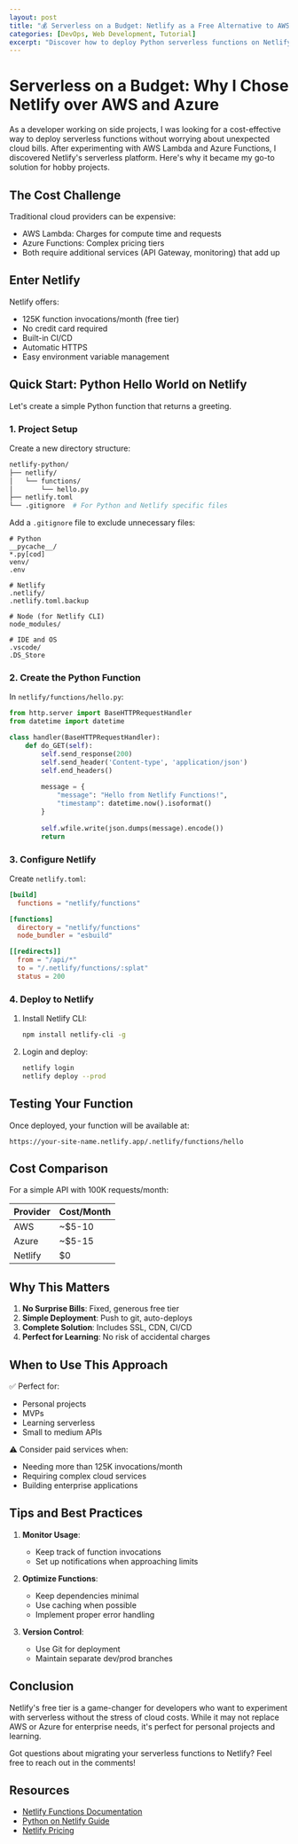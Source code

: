 ```yaml
---
layout: post
title: "💰 Serverless on a Budget: Netlify as a Free Alternative to AWS and Azure"
categories: [DevOps, Web Development, Tutorial]
excerpt: "Discover how to deploy Python serverless functions on Netlify's generous free tier instead of paying for AWS Lambda or Azure Functions. Perfect for hobby projects and MVPs!"
---
```


# Serverless on a Budget: Why I Chose Netlify over AWS and Azure

As a developer working on side projects, I was looking for a cost-effective way to deploy serverless functions without worrying about unexpected cloud bills. After experimenting with AWS Lambda and Azure Functions, I discovered Netlify's serverless platform. Here's why it became my go-to solution for hobby projects.

## The Cost Challenge

Traditional cloud providers can be expensive:
- AWS Lambda: Charges for compute time and requests
- Azure Functions: Complex pricing tiers
- Both require additional services (API Gateway, monitoring) that add up

## Enter Netlify

Netlify offers:
- 125K function invocations/month (free tier)
- No credit card required
- Built-in CI/CD
- Automatic HTTPS
- Easy environment variable management

## Quick Start: Python Hello World on Netlify

Let's create a simple Python function that returns a greeting.

### 1. Project Setup

Create a new directory structure:
```bash
netlify-python/
├── netlify/
│   └── functions/
│       └── hello.py
├── netlify.toml
└── .gitignore  # For Python and Netlify specific files
```

Add a `.gitignore` file to exclude unnecessary files:
```gitignore
# Python
__pycache__/
*.py[cod]
venv/
.env

# Netlify
.netlify/
.netlify.toml.backup

# Node (for Netlify CLI)
node_modules/

# IDE and OS
.vscode/
.DS_Store
```

### 2. Create the Python Function

In `netlify/functions/hello.py`:
```python
from http.server import BaseHTTPRequestHandler
from datetime import datetime

class handler(BaseHTTPRequestHandler):
    def do_GET(self):
        self.send_response(200)
        self.send_header('Content-type', 'application/json')
        self.end_headers()
        
        message = {
            "message": "Hello from Netlify Functions!",
            "timestamp": datetime.now().isoformat()
        }
        
        self.wfile.write(json.dumps(message).encode())
        return
```

### 3. Configure Netlify

Create `netlify.toml`:
```toml
[build]
  functions = "netlify/functions"

[functions]
  directory = "netlify/functions"
  node_bundler = "esbuild"

[[redirects]]
  from = "/api/*"
  to = "/.netlify/functions/:splat"
  status = 200
```

### 4. Deploy to Netlify

1. Install Netlify CLI:
   ```bash
   npm install netlify-cli -g
   ```

2. Login and deploy:
   ```bash
   netlify login
   netlify deploy --prod
   ```

## Testing Your Function

Once deployed, your function will be available at:
```
https://your-site-name.netlify.app/.netlify/functions/hello
```

## Cost Comparison

For a simple API with 100K requests/month:

| Provider | Cost/Month |
|----------|------------|
| AWS      | ~$5-10     |
| Azure    | ~$5-15     |
| Netlify  | $0         |

## Why This Matters

1. **No Surprise Bills**: Fixed, generous free tier
2. **Simple Deployment**: Push to git, auto-deploys
3. **Complete Solution**: Includes SSL, CDN, CI/CD
4. **Perfect for Learning**: No risk of accidental charges

## When to Use This Approach

✅ Perfect for:
- Personal projects
- MVPs
- Learning serverless
- Small to medium APIs

⚠️ Consider paid services when:
- Needing more than 125K invocations/month
- Requiring complex cloud services
- Building enterprise applications

## Tips and Best Practices

1. **Monitor Usage**:
   - Keep track of function invocations
   - Set up notifications when approaching limits

2. **Optimize Functions**:
   - Keep dependencies minimal
   - Use caching when possible
   - Implement proper error handling

3. **Version Control**:
   - Use Git for deployment
   - Maintain separate dev/prod branches

## Conclusion

Netlify's free tier is a game-changer for developers who want to experiment with serverless without the stress of cloud costs. While it may not replace AWS or Azure for enterprise needs, it's perfect for personal projects and learning.

Got questions about migrating your serverless functions to Netlify? Feel free to reach out in the comments!

## Resources

- [Netlify Functions Documentation](https://docs.netlify.com/functions/overview/)
- [Python on Netlify Guide](https://docs.netlify.com/functions/build-with-python/)
- [Netlify Pricing](https://www.netlify.com/pricing/)

